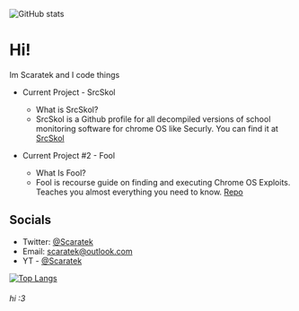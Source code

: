 ![GitHub stats](https://github-readme-stats.vercel.app/api?username=scaratek&show_icons=true&theme=tokyonight)

# Hi!
Im Scaratek and I code things
- Current Project - SrcSkol
  - What is SrcSkol?
  - SrcSkol is a Github profile for all decompiled versions of school monitoring software for chrome OS like Securly. You can find it at [SrcSkol](https://github.com/srcskol)

- Current Project #2 - Fool
  - What Is Fool?
  - Fool is recourse guide on finding and executing Chrome OS Exploits. Teaches you almost everything you need to know. [Repo](https://github.com/scaratek/fool) 

## Socials
- Twitter: [@Scaratek](https://www.twiter.com/scaratek)
- Email: scaratek@outlook.com
- YT - [@Scaratek](https://www.youtuber.com/@scaratek)


[![Top Langs](https://github-readme-stats.vercel.app/api/top-langs/?username=scaratek&layout=compact)](https://github.com/anuraghazra/github-readme-stats)

###### hi :3
